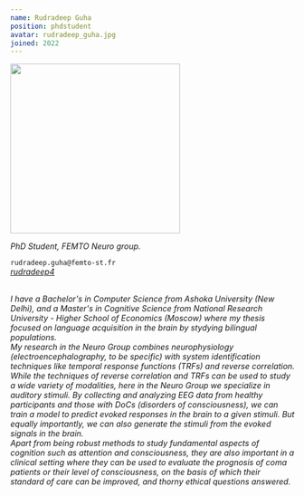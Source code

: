 ```yaml
---
name: Rudradeep Guha
position: phdstudent
avatar: rudradeep_guha.jpg
joined: 2022
---
```


<img width="300" src="{{site.baseurl}}/images/people/{{page.avatar}}" data-action="zoom">

_PhD Student, FEMTO Neuro group._<br>

<i class="fa fa-envelope-o"></i> `rudradeep.guha@femto-st.fr` <br>
<i class="fa fa-github" /> [rudradeep4](https://github.com/rudradeep4) <br>


<br>
I have a Bachelor's in Computer Science from Ashoka University (New Delhi), and a Master's in Cognitive Science from National Research University - Higher School of Economics (Moscow) where my thesis focused on language acquisition in the brain by stydying bilingual populations. <br>
My research in the Neuro Group combines neurophysiology (electroencephalography, to be specific) with system identification techniques like temporal response functions (TRFs) and reverse correlation. <br>
While the techniques of reverse correlation and TRFs can be used to study a wide variety of modalities, here in the Neuro Group we specialize in auditory stimuli. By collecting and analyzing EEG data from healthy participants and those with DoCs (disorders of consciousness), we can train a model to predict evoked responses in the brain to a given stimuli. But equally importantly, we can also generate the stimuli from the evoked signals in the brain. <br>
Apart from being robust methods to study fundamental aspects of cognition such as attention and consciousness, they are also important in a clinical setting where they can be used to evaluate the prognosis of coma patients or their level of consciousness, on the basis of which their standard of care can be improved, and thorny ethical questions answered.